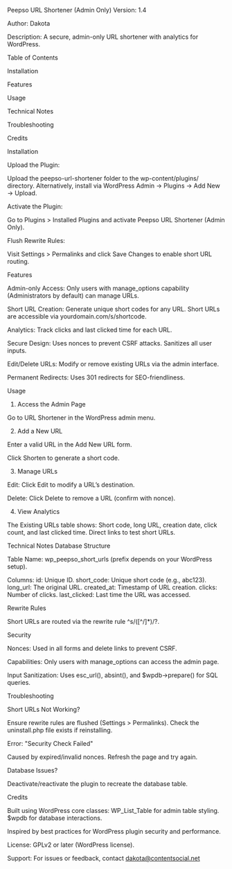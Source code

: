 Peepso URL Shortener (Admin Only)
Version: 1.4

Author: Dakota

Description: A secure, admin-only URL shortener with analytics for WordPress.

Table of Contents

Installation

Features

Usage

Technical Notes

Troubleshooting

Credits

Installation

Upload the Plugin:

Upload the peepso-url-shortener folder to the wp-content/plugins/ directory.
Alternatively, install via WordPress Admin → Plugins → Add New → Upload.

Activate the Plugin:

Go to Plugins > Installed Plugins and activate Peepso URL Shortener (Admin Only).

Flush Rewrite Rules:

Visit Settings > Permalinks and click Save Changes to enable short URL routing.

Features

Admin-only Access: Only users with manage_options capability (Administrators by default) can manage URLs.

Short URL Creation:
Generate unique short codes for any URL.
Short URLs are accessible via yourdomain.com/s/shortcode.

Analytics:
Track clicks and last clicked time for each URL.

Secure Design:
Uses nonces to prevent CSRF attacks.
Sanitizes all user inputs.

Edit/Delete URLs:
Modify or remove existing URLs via the admin interface.

Permanent Redirects:
Uses 301 redirects for SEO-friendliness.

Usage
1. Access the Admin Page

Go to URL Shortener in the WordPress admin menu.

2. Add a New URL

Enter a valid URL in the Add New URL form.

Click Shorten to generate a short code.

3. Manage URLs

Edit: Click Edit to modify a URL’s destination.

Delete: Click Delete to remove a URL (confirm with nonce).

4. View Analytics

The Existing URLs table shows:
Short code, long URL, creation date, click count, and last clicked time.
Direct links to test short URLs.

Technical Notes
Database Structure

Table Name: wp_peepso_short_urls (prefix depends on your WordPress setup).

Columns:
id: Unique ID.
short_code: Unique short code (e.g., abc123).
long_url: The original URL.
created_at: Timestamp of URL creation.
clicks: Number of clicks.
last_clicked: Last time the URL was accessed.

Rewrite Rules

Short URLs are routed via the rewrite rule ^s/([^/]*)/?.

Security

Nonces: Used in all forms and delete links to prevent CSRF.

Capabilities: Only users with manage_options can access the admin page.

Input Sanitization: Uses esc_url(), absint(), and $wpdb->prepare() for SQL queries.

Troubleshooting

Short URLs Not Working?

Ensure rewrite rules are flushed (Settings > Permalinks).
Check the uninstall.php file exists if reinstalling.

Error: "Security Check Failed"

Caused by expired/invalid nonces. Refresh the page and try again.

Database Issues?

Deactivate/reactivate the plugin to recreate the database table.

Credits

Built using WordPress core classes:
WP_List_Table for admin table styling.
$wpdb for database interactions.

Inspired by best practices for WordPress plugin security and performance.

License: GPLv2 or later (WordPress license).

Support: For issues or feedback, contact dakota@contentsocial.net

